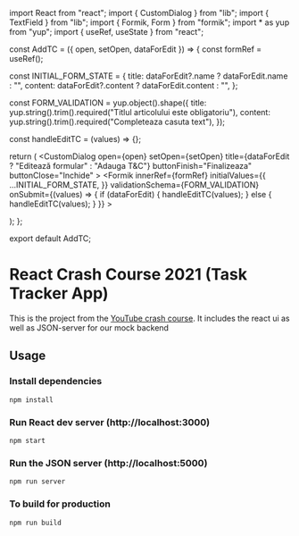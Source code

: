 import React from "react";
import { CustomDialog } from "lib";
import { TextField } from "lib";
import { Formik, Form } from "formik";
import * as yup from "yup";
import { useRef, useState } from "react";

const AddTC = ({ open, setOpen, dataForEdit }) => {
  const formRef = useRef();

  const INITIAL_FORM_STATE = {
    title: dataForEdit?.name ? dataForEdit.name : "",
    content: dataForEdit?.content ? dataForEdit.content : "",
  };

  const FORM_VALIDATION = yup.object().shape({
    title: yup.string().trim().required("Titlul articolului este obligatoriu"),
    content: yup.string().trim().required("Completeaza casuta text"),
  });

  const handleEditTC = (values) => {};

  return (
    <CustomDialog
      open={open}
      setOpen={setOpen}
      title={dataForEdit ? "Editează formular" : "Adauga T&C"}
      buttonFinish="Finalizeaza"
      buttonClose="Inchide"
    >
      <Formik
        innerRef={formRef}
        initialValues={{
          ...INITIAL_FORM_STATE,
        }}
        validationSchema={FORM_VALIDATION}
        onSubmit={(values) => {
          if (dataForEdit) {
            handleEditTC(values);
          } else {
            handleEditTC(values);
          }
        }}
      >
        <Form>
          <div>
            <TextField name="title" label="Title*" size="medium" />
            <TextField
              name="content"
              label="Content"
              size="medium"
              multiline
              rows={6}
            />
          </div>
        </Form>
      </Formik>
    </CustomDialog>
  );
};

export default AddTC;

# React Crash Course 2021 (Task Tracker App)

This is the project from the [YouTube crash course](https://www.youtube.com/watch?v=w7ejDZ8SWv8). It includes the react ui as well as JSON-server for our mock backend

## Usage

### Install dependencies

```
npm install
```

### Run React dev server (http://localhost:3000)

```
npm start
```

### Run the JSON server (http://localhost:5000)

```
npm run server
```

### To build for production

```
npm run build
```
